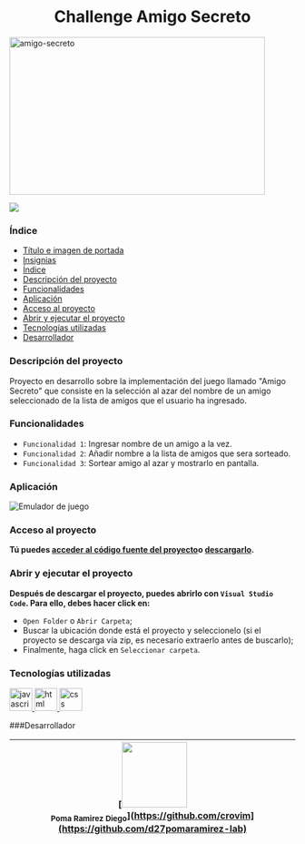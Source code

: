 <h1 align="center"> Challenge Amigo Secreto </h1>

<p align="left">
  <img align="center" width="450" height="277" alt="amigo-secreto" src="https://github.com/user-attachments/assets/62fd7290-59f9-4b89-a36d-3b8450c1fce0" />
</p>

<p align="left">
  <img src="https://img.shields.io/badge/STATUS-EN%20DESAROLLO-green">
</p>

### Índice

* [Título e imagen de portada](#Título-e-imagen-de-portada)
* [Insignias](#insignias)
* [Índice](#índice)
* [Descripción del proyecto](#descripción-del-proyecto)
* [Funcionalidades](#Funcionalidades)
* [Aplicación](#Aplicación)
* [Acceso al proyecto](#acceso-proyecto)
* [Abrir y ejecutar el proyecto](#abrir-y-ejecutar-el-proyecto)
* [Tecnologías utilizadas](#tecnologías-utilizadas)
* [Desarrollador](#desarrollador)


### Descripción del proyecto

<p>Proyecto en desarrollo sobre la implementación del juego llamado "Amigo Secreto" que consiste en la selección al azar del nombre de un amigo seleccionado de la lista de amigos que el usuario ha ingresado.</p>

### Funcionalidades

  - `Funcionalidad 1`: Ingresar nombre de un amigo a la vez.
  - `Funcionalidad 2`: Añadir nombre a la lista de amigos que sera sorteado.
  - `Funcionalidad 3`: Sortear amigo al azar y mostrarlo en pantalla.

### Aplicación

![Emulador de juego](https://github.com/user-attachments/assets/3686f945-fc58-4efd-9589-a5958e167a86)

### Acceso al proyecto
**Tú puedes [acceder al código fuente del proyecto](https://github.com/d27pomaramirez-lab/sistema-de-registro)o [descargarlo](https://github.com/d27pomaramirez-lab/sistema-de-registro/archive/refs/heads/main.zip).**

### Abrir y ejecutar el proyecto
**Después de descargar el proyecto, puedes abrirlo con `Visual Studio Code`. Para ello, debes hacer click en:**

- `Open Folder` o `Abrir Carpeta`;
- Buscar la ubicación donde está el proyecto y seleccionelo (si el proyecto se descarga vía zip, es necesario extraerlo antes de buscarlo);
- Finalmente, haga click en `Seleccionar carpeta`.

### Tecnologías utilizadas
<a href="https://developer.mozilla.org/es/docs/Web/JavaScript" target="_blank"> <img width="40" height="40" alt="javascript" src="https://github.com/user-attachments/assets/369821db-71be-471b-870d-23fd1b766e41"/> </a> <a href="https://developer.mozilla.org/es/docs/Web/HTML" target="_blank"> <img width="40" height="40" alt="html" src="https://github.com/user-attachments/assets/ef0d9652-a373-4eff-af52-663d4f75513b" /> </a> <a href="https://developer.mozilla.org/es/docs/Web/CSS" target="_blank">
<img width="40" height="40" alt="css" src="https://github.com/user-attachments/assets/ec3e7daa-628f-43aa-8b4c-86b021a9760d" /> </a>


###Desarrollador

|[<img src="https://avatars.githubusercontent.com/u/224181779?s=400&u=b542509272eef999a81a70ad84b7084ea4ab8740&v=4" width=115><br><sub>Poma Ramirez Diego</sub>](https://github.com/crovim](https://github.com/d27pomaramirez-lab)  |
| :---:



